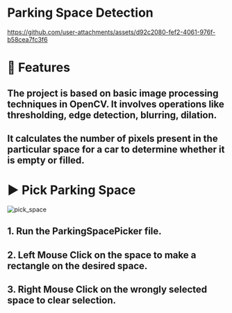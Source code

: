 #              Parking Space Detection


https://github.com/user-attachments/assets/d92c2080-fef2-4061-976f-b58cea7fc3f6
# 💎 Features
##  The project is based on basic image processing techniques in OpenCV. It involves operations like thresholding, edge detection, blurring, dilation.
##  It calculates the number of pixels present in the particular space for a car to determine whether it is empty or filled.


# ▶ Pick Parking Space
![pick_space](https://github.com/user-attachments/assets/138877bf-27c9-407f-8ecd-7755cbaff0c3)
## 1. Run the ParkingSpacePicker file.
## 2. Left Mouse Click on the space to make a rectangle on the desired space.
## 3. Right Mouse Click on the wrongly selected space to clear selection.
